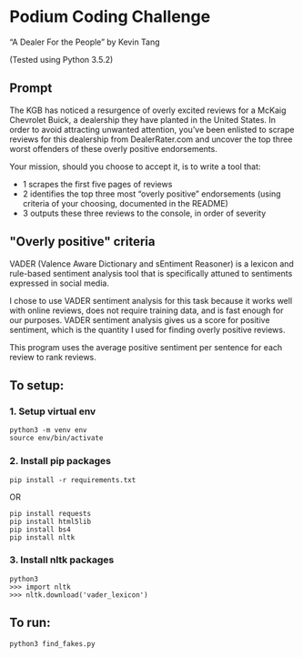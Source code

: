 # Podium Coding Challenge
“A Dealer For the People” by Kevin Tang

(Tested using Python 3.5.2)

## Prompt
The KGB has noticed a resurgence of overly excited reviews for a McKaig Chevrolet Buick, a dealership they have planted in the United States. In order to avoid attracting unwanted attention, you’ve been enlisted to scrape reviews for this dealership from DealerRater.com and uncover the top three worst offenders of these overly positive endorsements.

Your mission, should you choose to accept it, is to write a tool that:

- 1 scrapes the first five pages of reviews
- 2 identifies the top three most “overly positive” endorsements (using criteria of your choosing, documented in the README)
- 3 outputs these three reviews to the console, in order of severity

## "Overly positive" criteria
VADER (Valence Aware Dictionary and sEntiment Reasoner) is a lexicon and rule-based sentiment analysis tool that is specifically attuned to sentiments expressed in social media.

I chose to use VADER sentiment analysis for this task because it works well with online reviews, does not require training data, and is fast enough for our purposes. VADER sentiment analysis gives us a score for positive sentiment, which is the quantity I used for finding overly positive reviews. 

This program uses the average positive sentiment per sentence for each review to rank reviews.

## To setup:
### 1. Setup virtual env
```
python3 -m venv env
source env/bin/activate
```

### 2. Install pip packages
```
pip install -r requirements.txt
```

OR

```
pip install requests
pip install html5lib
pip install bs4
pip install nltk
```

### 3. Install nltk packages 
```
python3
>>> import nltk
>>> nltk.download('vader_lexicon')
```

## To run:
```
python3 find_fakes.py
```
